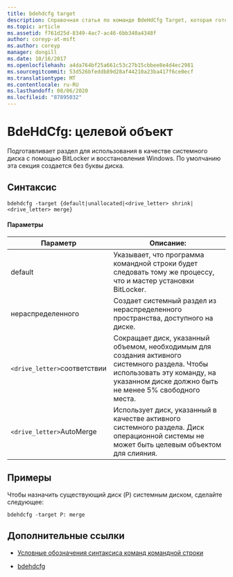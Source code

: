 ```yaml
---
title: bdehdcfg target
description: Справочная статья по команде BdeHdCfg Target, которая готовит раздел для использования в качестве системного диска с помощью BitLocker и восстановления Windows.
ms.topic: article
ms.assetid: f761d25d-8349-4ac7-ac46-6bb340a4348f
author: coreyp-at-msft
ms.author: coreyp
manager: dongill
ms.date: 10/16/2017
ms.openlocfilehash: a4da764bf25a661c53c27b15cbbee8e4d4ec2981
ms.sourcegitcommit: 53d526bfeddb89d28af44210a23ba417f6ce0ecf
ms.translationtype: MT
ms.contentlocale: ru-RU
ms.lasthandoff: 08/06/2020
ms.locfileid: "87895032"
---
```

# <a name="bdehdcfg-target"></a>BdeHdCfg: целевой объект

Подготавливает раздел для использования в качестве системного диска с помощью BitLocker и восстановления Windows. По умолчанию эта секция создается без буквы диска.

## <a name="syntax"></a>Синтаксис

```
bdehdcfg -target {default|unallocated|<drive_letter> shrink|<drive_letter> merge}
```

#### <a name="parameters"></a>Параметры

| Параметр | Описание: |
| --------- | ----------- |
| default | Указывает, что программа командной строки будет следовать тому же процессу, что и мастер установки BitLocker. |
| нераспределенного | Создает системный раздел из нераспределенного пространства, доступного на диске. |
| `<drive_letter>`соответствии | Сокращает диск, указанный объемом, необходимым для создания активного системного раздела. Чтобы использовать эту команду, на указанном диске должно быть не менее 5% свободного места. |
| `<drive_letter>`AutoMerge | Использует диск, указанный в качестве активного системного раздела. Диск операционной системы не может быть целевым объектом для слияния. |

## <a name="examples"></a>Примеры

Чтобы назначить существующий диск (P) системным диском, сделайте следующее:

```
bdehdcfg -target P: merge
```

## <a name="additional-references"></a>Дополнительные ссылки

- [Условные обозначения синтаксиса команд командной строки](command-line-syntax-key.md)

- [bdehdcfg](bdehdcfg.md)
